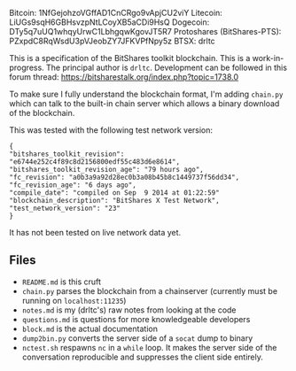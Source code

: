 
Bitcoin: 1NfGejohzoVGffAD1CnCRgo9vApjCU2viY
Litecoin: LiUGs9sqH6GBHsvzpNtLCoyXB5aCDi9HsQ
Dogecoin: DTy5q7uUQ1whqyUrwC1LbhgqwKgovJT5R7
Protoshares (BitShares-PTS): PZxpdC8RqWsdU3pVJeobZY7JFKVPfNpy5z
BTSX: drltc

This is a specification of the BitShares toolkit blockchain.  This is a work-in-progress.  The principal author is `drltc`.
Development can be followed in this forum thread:  https://bitsharestalk.org/index.php?topic=1738.0

To make sure I fully understand the blockchain format, I'm adding `chain.py` which can talk to the built-in
chain server which allows a binary download of the blockchain.

This was tested with the following test network version:

    {
    "bitshares_toolkit_revision": "e6744e252c4f89c8d2156800edf55c483d6e8614",
    "bitshares_toolkit_revision_age": "79 hours ago",
    "fc_revision": "a0b3a9a92d28ec0b3a08b45b8c1449737f56dd34",
    "fc_revision_age": "6 days ago",
    "compile_date": "compiled on Sep  9 2014 at 01:22:59"
    "blockchain_description": "BitShares X Test Network",
    "test_network_version": "23"
    }

It has not been tested on live network data yet.

Files
-----

- `README.md` is this cruft
- `chain.py` parses the blockchain from a chainserver (currently must be running on `localhost:11235`)
- `notes.md` is my (drltc's) raw notes from looking at the code
- `questions.md` is questions for more knowledgeable developers
- `block.md` is the actual documentation
- `dump2bin.py` converts the server side of a `socat` dump to binary
- `nctest.sh` respawns `nc` in a `while` loop.  It makes the server side of the conversation reproducible and suppresses the client side entirely.

